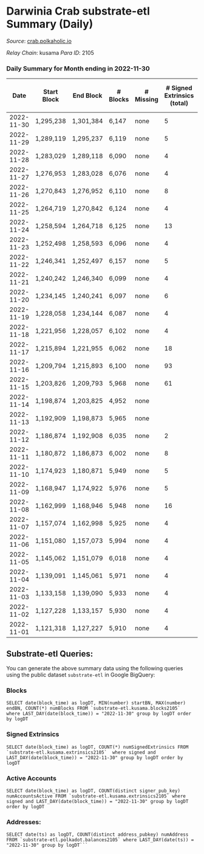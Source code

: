 # Darwinia Crab substrate-etl Summary (Daily)

_Source_: [crab.polkaholic.io](https://crab.polkaholic.io)

*Relay Chain*: kusama
*Para ID*: 2105



### Daily Summary for Month ending in 2022-11-30


| Date | Start Block | End Block | # Blocks | # Missing | # Signed Extrinsics (total) | # Active Accounts | # Addresses with Balances | # Events | # Transfers | # XCM Transfers In | # XCM Transfers Out |
| ---- | ----------- | --------- | -------- | --------- | --------------------------- | ----------------- | ------------------------- | -------- | ----------- | ------------------ | ------------------- |
| 2022-11-30 | 1,295,238 | 1,301,384 | 6,147 | none  | 5 | 2 | 52 | 12,380 | 61 (-) |   | 1  |
| 2022-11-29 | 1,289,119 | 1,295,237 | 6,119 | none  | 5 | 2 | 52 | 12,328 | 61 ($0.003) | 1 ($0.006) | 1 ($0.002) |
| 2022-11-28 | 1,283,029 | 1,289,118 | 6,090 | none  | 4 | 1 | 52 | 12,200 |   |   |   |
| 2022-11-27 | 1,276,953 | 1,283,028 | 6,076 | none  | 4 | 1 | 52 | 12,171 |   |   |   |
| 2022-11-26 | 1,270,843 | 1,276,952 | 6,110 | none  | 8 | 3 |  | 12,326 | 67 ($0.10) |   |   |
| 2022-11-25 | 1,264,719 | 1,270,842 | 6,124 | none  | 4 | 1 | 52 | 12,268 |   |   |   |
| 2022-11-24 | 1,258,594 | 1,264,718 | 6,125 | none  | 13 | 4 | 52 | 12,696 | 353 ($0.15) | 5 ($0.03) | 8 ($0.39) |
| 2022-11-23 | 1,252,498 | 1,258,593 | 6,096 | none  | 4 | 1 | 52 | 12,212 |   |   |   |
| 2022-11-22 | 1,246,341 | 1,252,497 | 6,157 | none  | 5 | 1 |  | 12,337 |   |   |   |
| 2022-11-21 | 1,240,242 | 1,246,340 | 6,099 | none  | 4 | 1 |  | 12,217 |   |   |   |
| 2022-11-20 | 1,234,145 | 1,240,241 | 6,097 | none  | 6 | 1 | 52 | 12,354 | 132 ($0.11) |   |   |
| 2022-11-19 | 1,228,058 | 1,234,144 | 6,087 | none  | 4 | 1 |  | 12,193 |   |   |   |
| 2022-11-18 | 1,221,956 | 1,228,057 | 6,102 | none  | 4 | 1 | 52 | 12,224 |   |   |   |
| 2022-11-17 | 1,215,894 | 1,221,955 | 6,062 | none  | 18 | 6 |  | 12,393 | 178 ($1.74) |   |   |
| 2022-11-16 | 1,209,794 | 1,215,893 | 6,100 | none  | 93 | 7 |  | 13,455 | 809 ($4.20) |   |   |
| 2022-11-15 | 1,203,826 | 1,209,793 | 5,968 | none  | 61 | 5 |  | 12,625 | 399 ($2.44) |   |   |
| 2022-11-14 | 1,198,874 | 1,203,825 | 4,952 | none  |  |  |  | 9,907 |   |   |   |
| 2022-11-13 | 1,192,909 | 1,198,873 | 5,965 | none  |  |  |  | 11,934 |   |   |   |
| 2022-11-12 | 1,186,874 | 1,192,908 | 6,035 | none  | 2 | 1 |  | 12,081 |   |   |   |
| 2022-11-11 | 1,180,872 | 1,186,873 | 6,002 | none  | 8 | 3 |  | 12,112 | 67 ($0.07) |   |   |
| 2022-11-10 | 1,174,923 | 1,180,871 | 5,949 | none  | 5 | 2 |  | 11,989 | 61 ($0.01) |   | 1 ($0.01) |
| 2022-11-09 | 1,168,947 | 1,174,922 | 5,976 | none  | 5 | 2 | 50 | 12,041 | 66 ($0.06) |   |   |
| 2022-11-08 | 1,162,999 | 1,168,946 | 5,948 | none  | 16 | 4 |  | 12,384 | 414 ($0.36) |   |   |
| 2022-11-07 | 1,157,074 | 1,162,998 | 5,925 | none  | 4 | 1 |  | 11,870 |   |   |   |
| 2022-11-06 | 1,151,080 | 1,157,073 | 5,994 | none  | 4 | 1 |  | 12,007 |   |   |   |
| 2022-11-05 | 1,145,062 | 1,151,079 | 6,018 | none  | 4 | 1 |  | 12,055 |   |   |   |
| 2022-11-04 | 1,139,091 | 1,145,061 | 5,971 | none  | 4 | 1 |  | 11,962 |   |   |   |
| 2022-11-03 | 1,133,158 | 1,139,090 | 5,933 | none  | 4 | 1 | 50 | 11,885 |   |   |   |
| 2022-11-02 | 1,127,228 | 1,133,157 | 5,930 | none  | 4 | 1 |  | 11,879 |   |   |   |
| 2022-11-01 | 1,121,318 | 1,127,227 | 5,910 | none  | 4 | 1 | 50 | 11,840 |   |   |   |

## Substrate-etl Queries:
You can generate the above summary data using the following queries using the public dataset `substrate-etl` in Google BigQuery:


### Blocks
```
SELECT date(block_time) as logDT, MIN(number) startBN, MAX(number) endBN, COUNT(*) numBlocks FROM `substrate-etl.kusama.blocks2105`  where LAST_DAY(date(block_time)) = "2022-11-30" group by logDT order by logDT
```


### Signed Extrinsics
```
SELECT date(block_time) as logDT, COUNT(*) numSignedExtrinsics FROM `substrate-etl.kusama.extrinsics2105`  where signed and LAST_DAY(date(block_time)) = "2022-11-30" group by logDT order by logDT
```


### Active Accounts
```
SELECT date(block_time) as logDT, COUNT(distinct signer_pub_key) numAccountsActive FROM `substrate-etl.kusama.extrinsics2105` where signed and LAST_DAY(date(block_time)) = "2022-11-30" group by logDT order by logDT
```


### Addresses:
```
SELECT date(ts) as logDT, COUNT(distinct address_pubkey) numAddress FROM `substrate-etl.polkadot.balances2105` where LAST_DAY(date(ts)) = "2022-11-30" group by logDT```

